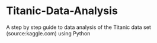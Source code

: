 # Titanic-Data-Analysis
A step by step guide to data analysis of the Titanic data set (source:kaggle.com) using Python
